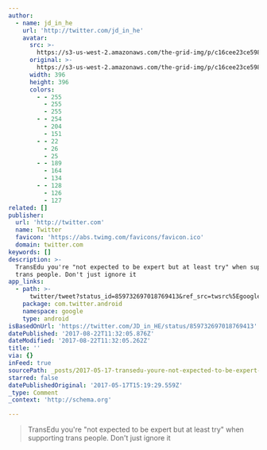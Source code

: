 ```yaml
---
author:
  - name: jd_in_he
    url: 'http://twitter.com/jd_in_he'
    avatar:
      src: >-
        https://s3-us-west-2.amazonaws.com/the-grid-img/p/c16cee23ce5983921a12820e8a443aded855e2c1.jpg
      original: >-
        https://s3-us-west-2.amazonaws.com/the-grid-img/p/c16cee23ce5983921a12820e8a443aded855e2c1.jpg
      width: 396
      height: 396
      colors:
        - - 255
          - 255
          - 255
        - - 254
          - 204
          - 151
        - - 22
          - 26
          - 25
        - - 189
          - 164
          - 134
        - - 128
          - 126
          - 127
related: []
publisher:
  url: 'http://twitter.com'
  name: Twitter
  favicon: 'https://abs.twimg.com/favicons/favicon.ico'
  domain: twitter.com
keywords: []
description: >-
  TransEdu you're "not expected to be expert but at least try" when supporting
  trans people. Don't just ignore it
app_links:
  - path: >-
      twitter/tweet?status_id=859732697018769413&ref_src=twsrc%5Egoogle%7Ctwcamp%5Eandroidseo%7Ctwgr%5Estatus%7Ctwterm%5E859732697018769413
    package: com.twitter.android
    namespace: google
    type: android
isBasedOnUrl: 'https://twitter.com/JD_in_HE/status/859732697018769413'
datePublished: '2017-08-22T11:32:05.876Z'
dateModified: '2017-08-22T11:32:05.262Z'
title: ''
via: {}
inFeed: true
sourcePath: _posts/2017-05-17-transedu-youre-not-expected-to-be-expert-but-at-least-try.md
starred: false
datePublishedOriginal: '2017-05-17T15:19:29.559Z'
_type: Comment
_context: 'http://schema.org'

---
```

> TransEdu you're "not expected to be expert but at least try" when supporting trans people. Don't just ignore it